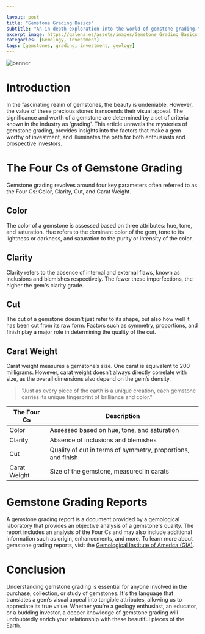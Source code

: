 ```yaml
---

layout: post
title: "Gemstone Grading Basics"
subtitle: "An in-depth exploration into the world of gemstone grading."
excerpt_image: https://galena.es/assets/images/Gemstone_Grading_Basics.png
categories: [Gemology, Investment]
tags: [gemstones, grading, investment, geology]
---
```


![banner](https://galena.es/assets/images/Gemstone_Grading_Basics.png)

# Introduction

In the fascinating realm of gemstones, the beauty is undeniable. However, the value of these precious stones transcends their visual appeal. The significance and worth of a gemstone are determined by a set of criteria known in the industry as 'grading'. This article unravels the mysteries of gemstone grading, provides insights into the factors that make a gem worthy of investment, and illuminates the path for both enthusiasts and prospective investors.

# The Four Cs of Gemstone Grading

Gemstone grading revolves around four key parameters often referred to as the Four Cs: Color, Clarity, Cut, and Carat Weight. 

## Color

The color of a gemstone is assessed based on three attributes: hue, tone, and saturation. Hue refers to the dominant color of the gem, tone to its lightness or darkness, and saturation to the purity or intensity of the color. 

## Clarity

Clarity refers to the absence of internal and external flaws, known as inclusions and blemishes respectively. The fewer these imperfections, the higher the gem's clarity grade.

## Cut

The cut of a gemstone doesn't just refer to its shape, but also how well it has been cut from its raw form. Factors such as symmetry, proportions, and finish play a major role in determining the quality of the cut.

## Carat Weight

Carat weight measures a gemstone’s size. One carat is equivalent to 200 milligrams. However, carat weight doesn’t always directly correlate with size, as the overall dimensions also depend on the gem’s density.

> "Just as every piece of the earth is a unique creation, each gemstone carries its unique fingerprint of brilliance and color."

| The Four Cs | Description |
| ----------- | ----------- |
| Color | Assessed based on hue, tone, and saturation |
| Clarity | Absence of inclusions and blemishes |
| Cut | Quality of cut in terms of symmetry, proportions, and finish |
| Carat Weight | Size of the gemstone, measured in carats |

# Gemstone Grading Reports

A gemstone grading report is a document provided by a gemological laboratory that provides an objective analysis of a gemstone's quality. The report includes an analysis of the Four Cs and may also include additional information such as origin, enhancements, and more. To learn more about gemstone grading reports, visit the [Gemological Institute of America (GIA)](https://www.gia.edu/gem-lab-service/gemstone-grading-report).

# Conclusion

Understanding gemstone grading is essential for anyone involved in the purchase, collection, or study of gemstones. It's the language that translates a gem’s visual appeal into tangible attributes, allowing us to appreciate its true value. Whether you're a geology enthusiast, an educator, or a budding investor, a deeper knowledge of gemstone grading will undoubtedly enrich your relationship with these beautiful pieces of the Earth.